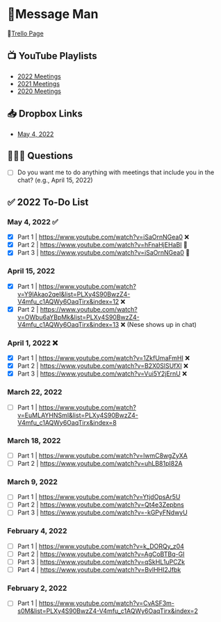 # 💄Message Man 

🐶[Trello Page](https://trello.com/b/vI4AIdIK/nese-%F0%9F%92%84) 

## 📺 YouTube Playlists
- [2022 Meetings](https://www.youtube.com/playlist?list=PLXy4S90BwzZ4-V4mfu_c1AQWy6OaqTirx)
- [2021 Meetings](https://www.youtube.com/playlist?list=PLXy4S90BwzZ6EPq0q7hxlaw1VW4Pycs46)
- [2020 Meetings](https://www.youtube.com/playlist?list=PLXy4S90BwzZ525DgNxSDZC8gpNoVy6gOM)

## 📥 Dropbox Links
- [May 4, 2022](https://www.dropbox.com/recents?_tk=web_left_nav_bar&role=personal)

## 🙋🏻‍♀️ Questions
- [ ] Do you want me to do anything with meetings that include you in the chat? (e.g., April 15, 2022)

## ✅ 2022 To-Do List 
### May 4, 2022 ✅
- [x] Part 1 | https://www.youtube.com/watch?v=iSaOrnNGea0 ❌  
- [x] Part 2 | https://www.youtube.com/watch?v=hFnaHjEHaBI 💄
- [x] Part 3 | https://www.youtube.com/watch?v=iSaOrnNGea0 💄
### April 15, 2022  
- [x] Part 1 | https://www.youtube.com/watch?v=Y9lAkao2qeI&list=PLXy4S90BwzZ4-V4mfu_c1AQWy6OaqTirx&index=12 ❌
- [x] Part 2 | https://www.youtube.com/watch?v=OWbu6aYBpMk&list=PLXy4S90BwzZ4-V4mfu_c1AQWy6OaqTirx&index=13 ❌ (Nese shows up in chat)
### April 1, 2022 ❌
- [x] Part 1 | https://www.youtube.com/watch?v=1ZkfUmaFmHI ❌ 
- [x] Part 2 | https://www.youtube.com/watch?v=B2X0SlSUfXI ❌ 
- [x] Part 3 | https://www.youtube.com/watch?v=Vui5Y2jErnU ❌   
### March 22, 2022
- [ ] Part 1 | https://www.youtube.com/watch?v=EuMLAYHNSmI&list=PLXy4S90BwzZ4-V4mfu_c1AQWy6OaqTirx&index=8 
### March 18, 2022
- [ ] Part 1 | https://www.youtube.com/watch?v=lwmC8wgZyXA
- [ ] Part 2 | https://www.youtube.com/watch?v=uhLB81pI82A
### March 9, 2022
- [ ] Part 1 | https://www.youtube.com/watch?v=YtjdOpsAr5U
- [ ] Part 2 | https://www.youtube.com/watch?v=Qt4e3Zepbns
- [ ] Part 3 | https://www.youtube.com/watch?v=-kGPyFNdwyU 
### February 4, 2022
- [ ] Part 1 | https://www.youtube.com/watch?v=k_DORQy_z04
- [ ] Part 2 | https://www.youtube.com/watch?v=AgCoBTBq-GI
- [ ] Part 3 | https://www.youtube.com/watch?v=qSkHL1uPCZk
- [ ] Part 4 | https://www.youtube.com/watch?v=BvlHHI2Jfbk
### February 2, 2022
- [ ] Part 1 | https://www.youtube.com/watch?v=CvASF3m-s0M&list=PLXy4S90BwzZ4-V4mfu_c1AQWy6OaqTirx&index=2 
